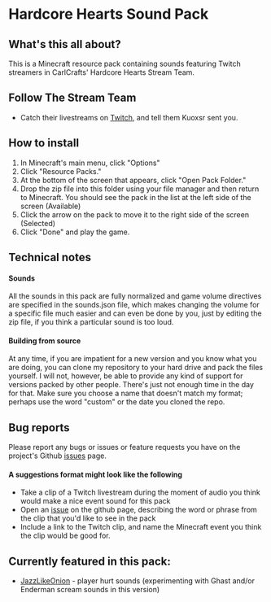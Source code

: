 # Hardcore Hearts Sound Pack

## What's this all about?
This is a Minecraft resource pack containing sounds featuring Twitch streamers in CarlCrafts' Hardcore Hearts Stream Team.

## Follow The Stream Team
* Catch their livestreams on [Twitch](https://www.twitch.tv/team/hardcorehearts), and tell them Kuoxsr sent you.

## How to install
1. In Minecraft's main menu, click "Options"
2. Click "Resource Packs."
3. At the bottom of the screen that appears, click "Open Pack Folder."
4. Drop the zip file into this folder using your file manager and then return to Minecraft.  You should see the pack in the list at the left side of the screen (Available)
5. Click the arrow on the pack to move it to the right side of the screen (Selected)
6. Click "Done" and play the game.

## Technical notes
#### Sounds
All the sounds in this pack are fully normalized and game volume directives are specified in the sounds.json file, which makes changing the volume for a specific file much easier and can even be done by you, just by editing the zip file, if you think a particular sound is too loud.

#### Building from source
At any time, if you are impatient for a new version and you know what you are doing, you can clone my repository to your hard drive and pack the files yourself. I will not, however, be able to provide any kind of support for versions packed by other people.  There's just not enough time in the day for that.  Make sure you choose a name that doesn't match my format; perhaps use the word "custom" or the date you cloned the repo.

## Bug reports
Please report any bugs or issues or feature requests you have on the project's Github [issues](https://github.com/Kuoxsr/[specific_page_here]) page.

#### A suggestions format might look like the following

* Take a clip of a Twitch livestream during the moment of audio you think would make a nice event sound for this pack
* Open an [issue](https://github.com/Kuoxsr/[specific_page_here]) on the github page, describing the word or phrase from the clip that you'd like to see in the pack
* Include a link to the Twitch clip, and name the Minecraft event you think the clip would be good for.

## Currently featured in this pack:
* [JazzLikeOnion](https://www.twitch.tv/jazzlikeonion) - player hurt sounds (experimenting with Ghast and/or Enderman scream sounds in this version)